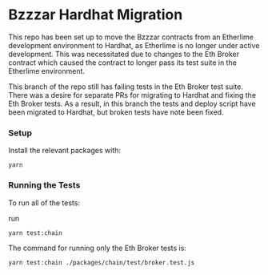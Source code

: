 # Bzzzar Hardhat Migration

This repo has been set up to move the Bzzzar contracts from an Etherlime development environment to Hardhat, as Etherlime is no longer under active development. This was necessitated due to changes to the Eth Broker contract which caused the contract to longer pass its test suite in the Etherlime environment.

This branch of the repo still has failing tests in the Eth Broker test suite. There was a desire for separate PRs for migrating to Hardhat and fixing the Eth Broker tests. As a result, in this branch the tests and deploy script have been migrated to Hardhat, but broken tests have note been fixed.

### Setup

Install the relevant packages with:
```
yarn
```

### Running the Tests

To run all of the tests:

run
```
yarn test:chain
```

The command for running only the Eth Broker tests is:
```
yarn test:chain ./packages/chain/test/broker.test.js
```